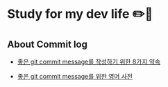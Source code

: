 Study for my dev life :pencil2::green_heart:
=====

About Commit log 
------
- [좋은 git commit message를 작성하기 위한 8가지 약속](https://djkeh.github.io/articles/How-to-write-a-git-commit-message-kor/)

- [좋은 git commit message를 위한 영어 사전](https://blog.ull.im/engineering/2019/03/10/logs-on-git.html)
